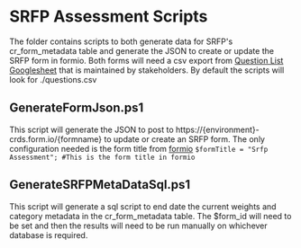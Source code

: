 # SRFP Assessment Scripts
The folder contains scripts to both generate data for SRFP's cr_form_metadata table and generate the JSON to create or update the SRFP form in formio. 
Both forms will need a csv export from [Question List Googlesheet](https://docs.google.com/spreadsheets/d/135JzKXABev7cTpywKEYmPeJxbzRws2DtD5O2BzSalt0/edit#gid=1720751359) that is maintained by stakeholders.
By default the scripts will look for ./questions.csv

## GenerateFormJson.ps1
This script will generate the JSON to post to https://{environment}-crds.form.io/{formname} to update or create an SRFP form. 
The only configuration needed is the form title from [formio](https://beta.form.io)
`$formTitle = "Srfp Assessment"; #This is the form title in formio`

## GenerateSRFPMetaDataSql.ps1
This script will generate a sql script to end date the current weights and category metadata in the cr_form_metadata table. 
The $form_id will need to be set and then the results will need to be run manually on whichever database is required. 